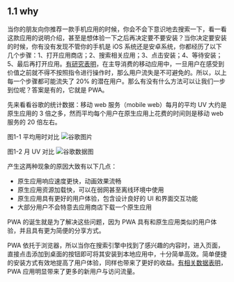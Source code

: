 ## 1.1 why

当你的朋友向你推荐一款手机应用的时候，你会不会下意识地去搜索一下，看一看这款应用的说明介绍，甚至是想体验一下之后再决定要不要安装？当你决定要安装的时候，你有没有发现不管你的手机是 iOS 系统还是安卓系统，你都经历了以下几个步骤：1、打开应用商店；2、搜索相关应用；3、点击安装；4、等待安装；5、最后再打开应用。[有研究表明](https://youtu.be/qmE_jpnYXFo?t=96)，在主导消费的移动应用中，一旦用户在感受到价值之前就不得不按照指令进行操作时，那么用户流失是不可避免的。所以，以上每一个步骤都可能流失了 20% 的潜在用户。那么有没有什么方法可以让我们一步到位呢？答案是有的，它就是 PWA。

先来看看谷歌的统计数据：移动 web 服务（mobile web）每月的平均 UV 大约是原生应用的 3 倍之多，然而平均每个用户在原生应用上花费的时间则是移动 web 服务的 20 倍左右。

图1-1 平均用时对比
![谷歌图片](http://omoi0oliz.bkt.clouddn.com/WX20180925-191820.png)

图1-2 月 UV 对比
![谷歌数据图](http://omoi0oliz.bkt.clouddn.com/WX20180925-191904.png)

产生这两种现象的原因大致有以下几点：

- 原生应用响应速度更快，动画效果流畅
- 原生应用资源加载快，可以在弱网甚至离线环境中使用
- 原生应用具有更好的用户体验，包含设计良好的 UI 和界面交互功能
- 大部分用户不会特意去应用商店下载一个原生应用

PWA 的诞生就是为了解决这些问题，因为 PWA 具有和原生应用类似的用户体验，并且具有更为简便的分享方式。

PWA 依托于浏览器，所以当你在搜索引擎中找到了感兴趣的内容时，进入页面，直接点击添加到桌面的按钮即可将其安装到本地应用中，十分简单高效。简单便捷的安装方式有效地提高了用户体验，同样也带来了更好的收益。[有相关数据表明](https://developers.google.com/web/showcase/2016/aliexpress)，PWA 应用明显带来了更多的新用户与访问流量。
